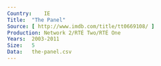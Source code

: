 ```yaml
---
Country:	IE
Title:	"The Panel"
Source:	[ http://www.imdb.com/title/tt0669108/ ]
Production:	Network 2/RTÉ Two/RTÉ One
Years:	2003-2011
Size:	5
Data:	the-panel.csv
---
```

